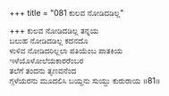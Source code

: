 +++
title = "081 ಕುಲವ ನೋಡಿದಡಿಲ್ಲ"

+++
ಕುಲವ ನೋಡಿದಡಿಲ್ಲ ತನ್ನಯ  
ಬಲುಹ ನೋಡಿದಡಿಲ್ಲ ಕದನದೊ  
ಳುಳಿವ ನೋಡಿದರಿಲ್ಲಲಾ ಪತಿಯೆಂಬ ಪಾತಕಿಯ  
ಇಳೆಯೊಳೋಲೆಯಕಾರರೆಂಬರ  
ತಲೆಗೆ ತಂದನು ತೃಣವನೆಂದ  
ಗ್ಗಳೆಯರನು ಮೂದಲಿಸಿ ಬಯ್ದನು ಸುಯ್ದು ಕುರುರಾಯ     ॥81॥